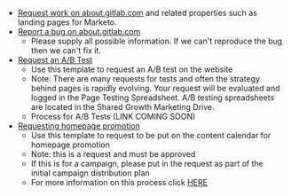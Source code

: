 - [Request work on about.gitlab.com](https://gitlab.com/gitlab-com/marketing/inbound-marketing/growth/-/issues/new?issuable_template=request-digital-experience) and related properties such as landing pages for Marketo.
- [Report a bug on about.gitlab.com](https://gitlab.com/gitlab-com/www-gitlab-com/issues/new?issuable_template=-website-bug-report)
    - Please supply all possible information. If we can't reproduce the bug then we can't fix it.
- [Request an A/B Test](https://gitlab.com/gitlab-com/marketing/inbound-marketing/growth/issues/new?issuable_template=ab-test)
    - Use this template to request an A/B test on the website
    - Note: There are many requests for tests and often the strategy behind pages is rapidly evolving. Your request will be evaluated and logged in the Page Testing Spreadsheet. A/B testing spreadsheets are located in the Shared Growth Marketing Drive.
    - Process for A/B Tests (LINK COMING SOON)
- [Requesting homepage promotion](https://gitlab.com/gitlab-com/marketing/inbound-marketing/growth/-/issues/new?issuable_template=request-website-homepage-promotion)
    - Use this template to request to be put on the content calendar for homepage promotion
    - Note: this is a request and must be approved
    - If this is for a campaign, please put in the request as part of the initial campaign distribution plan
    - For more information on this process click [HERE](/handbook/marketing/inbound-marketing/content/index.html#homepage-promotion-guidelines)
